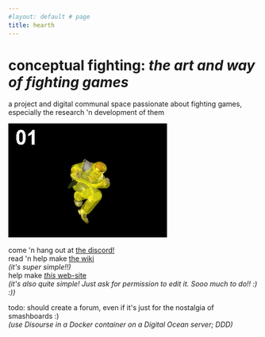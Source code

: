 ```yaml
---
#layout: default # page
title: hearth
---
```


# conceptual fighting: *the art and way of fighting games*
a project and digital communal space passionate about fighting games,  
especially the research 'n development of them

![](knee-animation-hitbox.gif?raw=true)

come 'n hang out at [the discord!](https://discord.gg/FtAQws9)  
read 'n help make [the wiki](https://github.com/Rahil627/fighting-game-anarchy/wiki)  
*(it's super simple!!)*  
help make [*this* web-site](https://github.com/Rahil627/fighting-game-anarchy)  
*(it's also quite simple! Just ask for permission to edit it. Sooo much to do!! :) :))*  

todo: should create a forum, even if it's just for the nostalgia of smashboards :)  
*(use Disourse in a Docker container on a Digital Ocean server; DDD)*  
